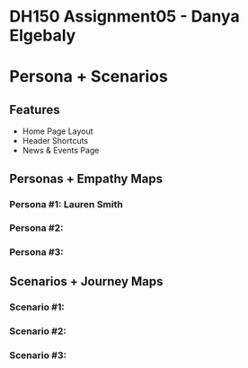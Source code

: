# DH150 Assignment05 - Danya Elgebaly
# Persona + Scenarios

## Features

- Home Page Layout
- Header Shortcuts
- News & Events Page

## Personas + Empathy Maps

### Persona #1: Lauren Smith



### Persona #2: 

### Persona #3: 

## Scenarios + Journey Maps

### Scenario #1:

### Scenario #2: 

### Scenario #3: 
